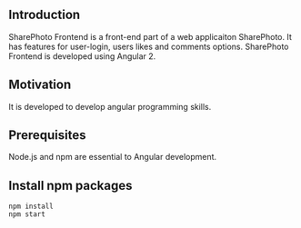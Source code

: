 ## Introduction
SharePhoto Frontend is a front-end part of a web applicaiton SharePhoto. It has features for user-login, users likes and comments options. SharePhoto Frontend is developed using Angular 2.

## Motivation
It is developed to develop angular programming skills.


## Prerequisites

Node.js and npm are essential to Angular development.

## Install npm packages
```shell
npm install
npm start
```
